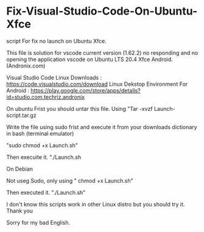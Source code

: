 # Fix-Visual-Studio-Code-On-Ubuntu-Xfce
script For fix no launch on Ubuntu Xfce.




This file is solution for vscode current version (1.62.2) no responding and no opening the application vscode on Ubuntu LTS 20.4 Xfce Android. (Andronix.com)


Visual Studio Code Linux Downloads : https://code.visualstudio.com/download
Linux Dekstop Environment For Android : https://play.google.com/store/apps/details?id=studio.com.techriz.andronix


 On ubuntu 
 Frist you should untar this file.
 Using "Tar -xvzf Launch-script.tar.gz


 Write the file using sudo frist and execute it from your downloads dictionary in bash (terminal emulator)

"sudo chmod +x Launch.sh"

Then execuite it.
"./Launch.sh



On Debian

Not useg Sudo, only using
" chmod +x Launch.sh"

Then executed it.
"./Launch.sh"




I don't know this scripts work in other  Linux distro but you should try it. Thank you


Sorry for my bad English.
 


